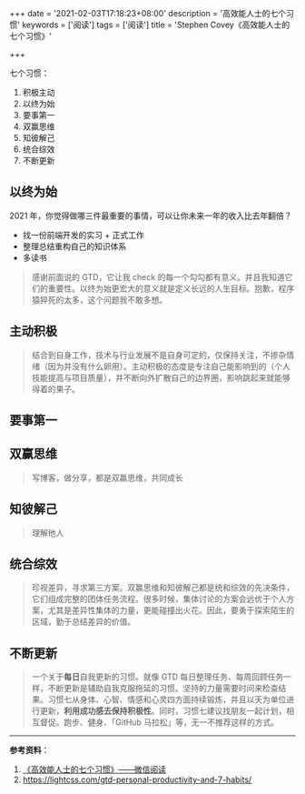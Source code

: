 +++
date = '2021-02-03T17:18:23+08:00'
description = '高效能人士的七个习惯'
keywords = ['阅读']
tags = ['阅读']
title = 'Stephen Covey《高效能人士的七个习惯》'

+++

七个习惯：

1. 积极主动
2. 以终为始
3. 要事第一
4. 双赢思维
5. 知彼解己
6. 统合综效
7. 不断更新

## 以终为始

2021 年，你觉得做哪三件最重要的事情，可以让你未来一年的收入比去年翻倍？

- 找一份前端开发的实习 + 正式工作
- 整理总结重构自己的知识体系
- 多读书

> 感谢前面说的 GTD，它让我 check 的每一个勾勾都有意义。并且我知道它们的重要性。以终为始更宏大的意义就是定义长远的人生目标。抱歉，程序猿猝死的太多，这个问题我不敢多想。

## 主动积极
  
  > 结合到自身工作，技术与行业发展不是自身可定的，仅保持关注，不掺杂情绪（因为并没有什么卵用）。主动积极的态度是专注自己能影响到的（个人技能提高与项目质量），并不断向外扩散自己的边界圈，影响跳起来就能够得着的果子。

## 要事第一

## 双赢思维
  
> 写博客，做分享，都是双赢思维，共同成长

## 知彼解己
  
> 理解他人

## 统合综效
  
> 珍视差异，寻求第三方案。双赢思维和知彼解己都是统和综效的先决条件，它们组成完整的团体任务流程。很多时候，集体讨论的方案会远优于个人方案，尤其是差异性集体的力量，更能碰撞出火花。因此，要勇于探索陌生的区域，勤于总结差异的价值。

## 不断更新
  
> 一个关于**每日**自我更新的习惯。就像 GTD 每日整理任务、每周回顾任务一样，不断更新是辅助自我克服拖延的习惯。坚持的力量需要时间来检查结果。习惯七从身体、心智、情感和心灵四方面持续锻炼，并且以天为单位进行更新，**利用成功感去保持积极性**。同时，习惯七建议找朋友一起计划，相互督促。跑步、健身、「GitHub 马拉松」等，无一不推荐这样的方式。

---

**参考资料**：

1. [《高效能人士的七个习惯》——微信阅读](https://weread.qq.com/web/reader/56d325907203e8a856def7fkc81322c012c81e728d9d180)
2. <https://lightcss.com/gtd-personal-productivity-and-7-habits/>
